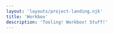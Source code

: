 ```yaml
---
layout: 'layouts/project-landing.njk'
title: 'Workbox'
description: 'Tooling! Workbox! Stuff!'
---
```

